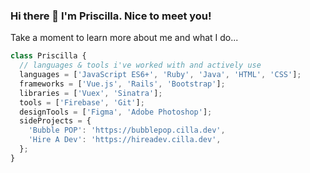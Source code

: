 ###  Hi there 👋 I'm Priscilla. Nice to meet you!
Take a moment to learn more about me and what I do...

```javascript
class Priscilla {
  // languages & tools i've worked with and actively use
  languages = ['JavaScript ES6+', 'Ruby', 'Java', 'HTML', 'CSS'];
  frameworks = ['Vue.js', 'Rails', 'Bootstrap'];
  libraries = ['Vuex', 'Sinatra'];
  tools = ['Firebase', 'Git'];
  designTools = ['Figma', 'Adobe Photoshop'];
  sideProjects = {
    'Bubble POP': 'https://bubblepop.cilla.dev',
    'Hire A Dev': 'https://hireadev.cilla.dev',
  };
}
```
